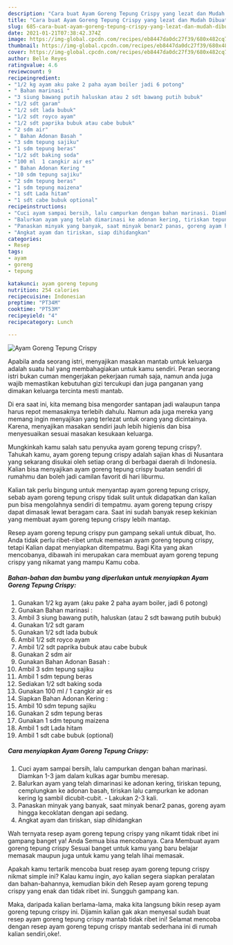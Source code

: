 ```yaml
---
description: "Cara buat Ayam Goreng Tepung Crispy yang lezat dan Mudah Dibuat"
title: "Cara buat Ayam Goreng Tepung Crispy yang lezat dan Mudah Dibuat"
slug: 685-cara-buat-ayam-goreng-tepung-crispy-yang-lezat-dan-mudah-dibuat
date: 2021-01-21T07:38:42.374Z
image: https://img-global.cpcdn.com/recipes/eb8447da0dc27f39/680x482cq70/ayam-goreng-tepung-crispy-foto-resep-utama.jpg
thumbnail: https://img-global.cpcdn.com/recipes/eb8447da0dc27f39/680x482cq70/ayam-goreng-tepung-crispy-foto-resep-utama.jpg
cover: https://img-global.cpcdn.com/recipes/eb8447da0dc27f39/680x482cq70/ayam-goreng-tepung-crispy-foto-resep-utama.jpg
author: Belle Reyes
ratingvalue: 4.6
reviewcount: 9
recipeingredient:
- "1/2 kg ayam aku pake 2 paha ayam boiler jadi 6 potong"
- " Bahan marinasi "
- "3 siung bawang putih haluskan atau 2 sdt bawang putih bubuk"
- "1/2 sdt garam"
- "1/2 sdt lada bubuk"
- "1/2 sdt royco ayam"
- "1/2 sdt paprika bubuk atau cabe bubuk"
- "2 sdm air"
- " Bahan Adonan Basah "
- "3 sdm tepung sajiku"
- "1 sdm tepung beras"
- "1/2 sdt baking soda"
- "100 ml  1 cangkir air es"
- " Bahan Adonan Kering "
- "10 sdm tepung sajiku"
- "2 sdm tepung beras"
- "1 sdm tepung maizena"
- "1 sdt Lada hitam"
- "1 sdt cabe bubuk optional"
recipeinstructions:
- "Cuci ayam sampai bersih, lalu campurkan dengan bahan marinasi. Diamkan 1-3 jam dalam kulkas agar bumbu meresap."
- "Balurkan ayam yang telah dimarinasi ke adonan kering, tiriskan tepung, cemplungkan ke adonan basah, tiriskan lalu campurkan ke adonan kering lg sambil dicubit-cubit. Lakukan 2-3 kali."
- "Panaskan minyak yang banyak, saat minyak benar2 panas, goreng ayam hingga kecoklatan dengan api sedang."
- "Angkat ayam dan tiriskan, siap dihidangkan"
categories:
- Resep
tags:
- ayam
- goreng
- tepung

katakunci: ayam goreng tepung 
nutrition: 254 calories
recipecuisine: Indonesian
preptime: "PT34M"
cooktime: "PT53M"
recipeyield: "4"
recipecategory: Lunch

---
```



![Ayam Goreng Tepung Crispy](https://img-global.cpcdn.com/recipes/eb8447da0dc27f39/680x482cq70/ayam-goreng-tepung-crispy-foto-resep-utama.jpg)

Apabila anda seorang istri, menyajikan masakan mantab untuk keluarga adalah suatu hal yang membahagiakan untuk kamu sendiri. Peran seorang istri bukan cuman mengerjakan pekerjaan rumah saja, namun anda juga wajib memastikan kebutuhan gizi tercukupi dan juga panganan yang dimakan keluarga tercinta mesti mantab.

Di era  saat ini, kita memang bisa mengorder santapan jadi walaupun tanpa harus repot memasaknya terlebih dahulu. Namun ada juga mereka yang memang ingin menyajikan yang terlezat untuk orang yang dicintainya. Karena, menyajikan masakan sendiri jauh lebih higienis dan bisa menyesuaikan sesuai masakan kesukaan keluarga. 



Mungkinkah kamu salah satu penyuka ayam goreng tepung crispy?. Tahukah kamu, ayam goreng tepung crispy adalah sajian khas di Nusantara yang sekarang disukai oleh setiap orang di berbagai daerah di Indonesia. Kalian bisa menyajikan ayam goreng tepung crispy buatan sendiri di rumahmu dan boleh jadi camilan favorit di hari liburmu.

Kalian tak perlu bingung untuk menyantap ayam goreng tepung crispy, sebab ayam goreng tepung crispy tidak sulit untuk didapatkan dan kalian pun bisa mengolahnya sendiri di tempatmu. ayam goreng tepung crispy dapat dimasak lewat beragam cara. Saat ini sudah banyak resep kekinian yang membuat ayam goreng tepung crispy lebih mantap.

Resep ayam goreng tepung crispy pun gampang sekali untuk dibuat, lho. Anda tidak perlu ribet-ribet untuk memesan ayam goreng tepung crispy, tetapi Kalian dapat menyiapkan ditempatmu. Bagi Kita yang akan mencobanya, dibawah ini merupakan cara membuat ayam goreng tepung crispy yang nikamat yang mampu Kamu coba.

<!--inarticleads1-->

##### Bahan-bahan dan bumbu yang diperlukan untuk menyiapkan Ayam Goreng Tepung Crispy:

1. Gunakan 1/2 kg ayam (aku pake 2 paha ayam boiler, jadi 6 potong)
1. Gunakan  Bahan marinasi :
1. Ambil 3 siung bawang putih, haluskan (atau 2 sdt bawang putih bubuk)
1. Gunakan 1/2 sdt garam
1. Gunakan 1/2 sdt lada bubuk
1. Ambil 1/2 sdt royco ayam
1. Ambil 1/2 sdt paprika bubuk atau cabe bubuk
1. Gunakan 2 sdm air
1. Gunakan  Bahan Adonan Basah :
1. Ambil 3 sdm tepung sajiku
1. Ambil 1 sdm tepung beras
1. Sediakan 1/2 sdt baking soda
1. Gunakan 100 ml / 1 cangkir air es
1. Siapkan  Bahan Adonan Kering :
1. Ambil 10 sdm tepung sajiku
1. Gunakan 2 sdm tepung beras
1. Gunakan 1 sdm tepung maizena
1. Ambil 1 sdt Lada hitam
1. Ambil 1 sdt cabe bubuk (optional)




<!--inarticleads2-->

##### Cara menyiapkan Ayam Goreng Tepung Crispy:

1. Cuci ayam sampai bersih, lalu campurkan dengan bahan marinasi. Diamkan 1-3 jam dalam kulkas agar bumbu meresap.
1. Balurkan ayam yang telah dimarinasi ke adonan kering, tiriskan tepung, cemplungkan ke adonan basah, tiriskan lalu campurkan ke adonan kering lg sambil dicubit-cubit. - Lakukan 2-3 kali.
1. Panaskan minyak yang banyak, saat minyak benar2 panas, goreng ayam hingga kecoklatan dengan api sedang.
1. Angkat ayam dan tiriskan, siap dihidangkan




Wah ternyata resep ayam goreng tepung crispy yang nikamt tidak ribet ini gampang banget ya! Anda Semua bisa mencobanya. Cara Membuat ayam goreng tepung crispy Sesuai banget untuk kamu yang baru belajar memasak maupun juga untuk kamu yang telah lihai memasak.

Apakah kamu tertarik mencoba buat resep ayam goreng tepung crispy nikmat simple ini? Kalau kamu ingin, ayo kalian segera siapkan peralatan dan bahan-bahannya, kemudian bikin deh Resep ayam goreng tepung crispy yang enak dan tidak ribet ini. Sungguh gampang kan. 

Maka, daripada kalian berlama-lama, maka kita langsung bikin resep ayam goreng tepung crispy ini. Dijamin kalian gak akan menyesal sudah buat resep ayam goreng tepung crispy mantab tidak ribet ini! Selamat mencoba dengan resep ayam goreng tepung crispy mantab sederhana ini di rumah kalian sendiri,oke!.

